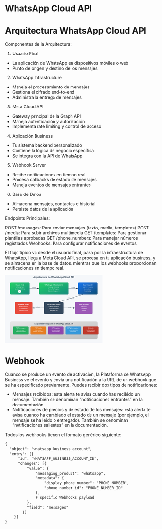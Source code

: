 

# WhatsApp Cloud API 



# Arquitectura WhatsApp Cloud API 

Componentes de la Arquitectura:

1. Usuario Final

- La aplicación de WhatsApp en dispositivos móviles o web
- Punto de origen y destino de los mensajes

2. WhatsApp Infrastructure

- Maneja el procesamiento de mensajes
- Gestiona el cifrado end-to-end
- Administra la entrega de mensajes

3. Meta Cloud API

- Gateway principal de la Graph API
- Maneja autenticación y autorización
- Implementa rate limiting y control de acceso

4. Aplicación Business

- Tu sistema backend personalizado
- Contiene la lógica de negocio específica
- Se integra con la API de WhatsApp

5. Webhook Server

- Recibe notificaciones en tiempo real
- Procesa callbacks de estado de mensajes
- Maneja eventos de mensajes entrantes

6. Base de Datos

- Almacena mensajes, contactos e historial
- Persiste datos de la aplicación

Endpoints Principales:

POST /messages: Para enviar mensajes (texto, media, templates)
POST /media: Para subir archivos multimedia
GET /templates: Para gestionar plantillas aprobadas
GET /phone_numbers: Para manejar números registrados
Webhooks: Para configurar notificaciones de eventos

El flujo típico va desde el usuario final, pasa por la infraestructura de WhatsApp, llega a Meta Cloud API, se procesa en tu aplicación business, y se almacena en la base de datos, mientras que los webhooks proporcionan notificaciones en tiempo real.

<img src="./WhatsApp.Cloud.API.svg" alt="Diagrama" width="320">


# Webhook


Cuando se produce un evento de activación, la Plataforma de WhatsApp Business ve el evento y envía una notificación a la URL de un webhook que se ha especificado previamente. Puedes recibir dos tipos de notificaciones:

- Mensajes recibidos: esta alerta te avisa cuando has recibido un mensaje. También se denominan “notificaciones entrantes” en la documentación.
- Notificaciones de precios y de estado de los mensajes: esta alerta te avisa cuando ha cambiado el estado de un mensaje (por ejemplo, el mensaje se ha leído o entregado). También se denominan “notificaciones salientes” en la documentación.


Todos los webhooks tienen el formato genérico siguiente:



```
{
  "object": "whatsapp_business_account",
  "entry": [{
      "id": "WHATSAPP_BUSINESS_ACCOUNT_ID",
      "changes": [{
          "value": {
              "messaging_product": "whatsapp",
              "metadata": {
                  "display_phone_number": "PHONE_NUMBER",
                  "phone_number_id": "PHONE_NUMBER_ID"
              },
              # specific Webhooks payload            
          },
          "field": "messages"
        }]
    }]
}
```